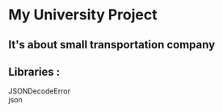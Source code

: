 <html>
	<body>		
		<h1>My University Project</h1>
		<h2>It's about small transportation company </h2>
		<h2>Libraries :</h2>
		<p>JSONDecodeError<br>json<br></p>
